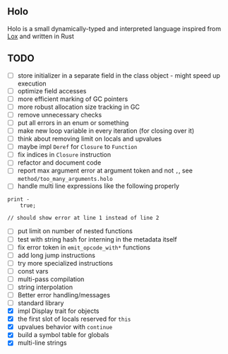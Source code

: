 ## Holo

Holo is a small dynamically-typed and interpreted language inspired from [Lox](https://craftinginterpreters.com) and written in Rust

## TODO

- [ ] store initializer in a separate field in the class object - might speed up execution
- [ ] optimize field accesses
- [ ] more efficient marking of GC pointers
- [ ] more robust allocation size tracking in GC
- [ ] remove unnecessary checks
- [ ] put all errors in an enum or something
- [ ] make new loop variable in every iteration (for closing over it)
- [ ] think about removing limit on locals and upvalues
- [ ] maybe impl `Deref` for `Closure` to `Function`
- [ ] fix indices in `Closure` instruction
- [ ] refactor and document code
- [ ] report max argument error at argument token and not `,`, see `method/too_many_arguments.holo`
- [ ] handle multi line expressions like the following properly
```
print -
    true;

// should show error at line 1 instead of line 2
```
- [ ] put limit on number of nested functions
- [ ] test with string hash for interning in the metadata itself
- [ ] fix error token in `emit_opcode_with*` functions
- [ ] add long jump instructions
- [ ] try more specialized instructions
- [ ] const vars
- [ ] multi-pass compilation
- [ ] string interpolation
- [ ] Better error handling/messages
- [ ] standard library
- [x] impl Display trait for objects
- [x] the first slot of locals reserved for `this`
- [x] upvalues behavior with `continue`
- [x] build a symbol table for globals
- [x] multi-line strings
